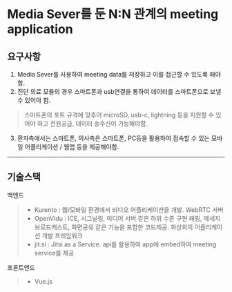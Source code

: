 # Media Sever를 둔 N:N 관계의 meeting application

요구사항
-------------
1. Media Sever를 사용하여 meeting data를 저장하고 이를 접근할 수 있도록 해야 함.
2. 진단 의료 모듈의 경우 스마트폰과 usb연결을 통하여 데이터를 스마트폰으로 보낼 수 있어야 함.
> 스마트폰의 포트 규격에 맞추어 microSD, usb-c, lightning 등을 지원할 수 있어야 하고 전원공급, 데이터 송수신이 가능해야함.
3. 환자측에서는 스마트폰, 의사측은 스마트폰, PC등을 활용하여 접속할 수 있는 모바일 어플리케이션 / 웹앱 등을 제공해야함.

* * *

기술스택
-------------
백엔드
> - Kurento : 웹/모바일 환경에서 비디오 어플리케이션을 개발. WebRTC 서버
> - OpenVidu : ICE, 시그널링, 미디어 서버 같은 하위 수준 구현 래핑, 메세지 브로드캐스트, 화면공유 같은 기능을 포함한 코드제공. 화상회의 어플리케이션 개발 프레임워크
> - jit.si : Jitsi as a Service. api를 활용하여 app에 embed하여 meeting service를 제공

프론트엔드
> - Vue.js


